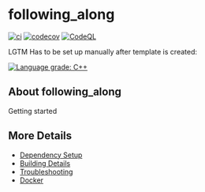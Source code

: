 # following_along

[![ci](https://github.com/dpwegener/following_along/actions/workflows/ci.yml/badge.svg)](https://github.com/dpwegener/following_along/actions/workflows/ci.yml)
[![codecov](https://codecov.io/gh/dpwegener/following_along/branch/main/graph/badge.svg)](https://codecov.io/gh/dpwegener/following_along)
[![CodeQL](https://github.com/dpwegener/following_along/actions/workflows/codeql-analysis.yml/badge.svg)](https://github.com/dpwegener/following_along/actions/workflows/codeql-analysis.yml)

LGTM Has to be set up manually after template is created:

[![Language grade: C++](https://img.shields.io/lgtm/grade/cpp/github/dpwegener/following_along)](https://lgtm.com/projects/g/dpwegener/following_along/context:cpp)

## About following_along
Getting started


## More Details

 * [Dependency Setup](README_dependencies.md)
 * [Building Details](README_building.md)
 * [Troubleshooting](README_troubleshooting.md)
 * [Docker](README_docker.md)
